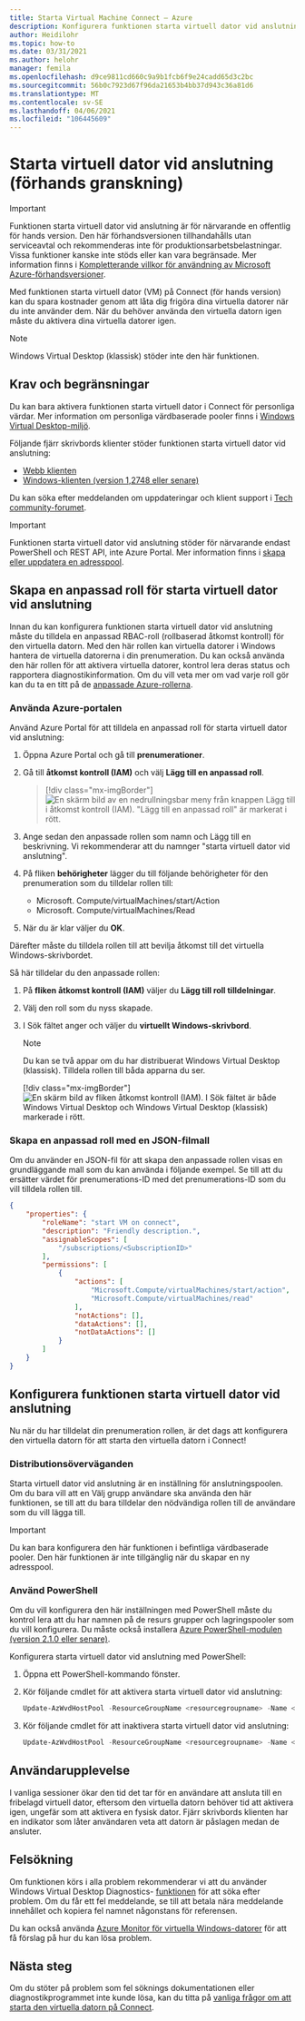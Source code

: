 ```yaml
---
title: Starta Virtual Machine Connect – Azure
description: Konfigurera funktionen starta virtuell dator vid anslutning.
author: Heidilohr
ms.topic: how-to
ms.date: 03/31/2021
ms.author: helohr
manager: femila
ms.openlocfilehash: d9ce9811cd660c9a9b1fcb6f9e24cadd65d3c2bc
ms.sourcegitcommit: 56b0c7923d67f96da21653b4bb37d943c36a81d6
ms.translationtype: MT
ms.contentlocale: sv-SE
ms.lasthandoff: 04/06/2021
ms.locfileid: "106445609"
---
```

# <a name="start-virtual-machine-on-connect-preview"></a>Starta virtuell dator vid anslutning (förhands granskning)

> [!IMPORTANT]
> Funktionen starta virtuell dator vid anslutning är för närvarande en offentlig för hands version.
> Den här förhandsversionen tillhandahålls utan serviceavtal och rekommenderas inte för produktionsarbetsbelastningar. Vissa funktioner kanske inte stöds eller kan vara begränsade. Mer information finns i [Kompletterande villkor för användning av Microsoft Azure-förhandsversioner](https://azure.microsoft.com/support/legal/preview-supplemental-terms/).

Med funktionen starta virtuell dator (VM) på Connect (för hands version) kan du spara kostnader genom att låta dig frigöra dina virtuella datorer när du inte använder dem. När du behöver använda den virtuella datorn igen måste du aktivera dina virtuella datorer igen.

>[!NOTE]
>Windows Virtual Desktop (klassisk) stöder inte den här funktionen.

## <a name="requirements-and-limitations"></a>Krav och begränsningar

Du kan bara aktivera funktionen starta virtuell dator i Connect för personliga värdar. Mer information om personliga värdbaserade pooler finns i [Windows Virtual Desktop-miljö](environment-setup.md#host-pools).

Följande fjärr skrivbords klienter stöder funktionen starta virtuell dator vid anslutning:

- [Webb klienten](connect-web.md)
- [Windows-klienten (version 1,2748 eller senare)](connect-windows-7-10.md)

Du kan söka efter meddelanden om uppdateringar och klient support i [Tech community-forumet](https://aka.ms/wvdtc).

>[!IMPORTANT]
>Funktionen starta virtuell dator vid anslutning stöder för närvarande endast PowerShell och REST API, inte Azure Portal. Mer information finns i [skapa eller uppdatera en adresspool](/rest/api/desktopvirtualization/hostpools/createorupdate).

## <a name="create-a-custom-role-for-start-vm-on-connect"></a>Skapa en anpassad roll för starta virtuell dator vid anslutning

Innan du kan konfigurera funktionen starta virtuell dator vid anslutning måste du tilldela en anpassad RBAC-roll (rollbaserad åtkomst kontroll) för den virtuella datorn. Med den här rollen kan virtuella datorer i Windows hantera de virtuella datorerna i din prenumeration. Du kan också använda den här rollen för att aktivera virtuella datorer, kontrol lera deras status och rapportera diagnostikinformation. Om du vill veta mer om vad varje roll gör kan du ta en titt på de [anpassade Azure-rollerna](../role-based-access-control/custom-roles.md).

### <a name="use-the-azure-portal"></a>Använda Azure-portalen

Använd Azure Portal för att tilldela en anpassad roll för starta virtuell dator vid anslutning:

1. Öppna Azure Portal och gå till **prenumerationer**.

2. Gå till **åtkomst kontroll (IAM)** och välj **Lägg till en anpassad roll**.

    > [!div class="mx-imgBorder"]
    > ![En skärm bild av en nedrullningsbar meny från knappen Lägg till i åtkomst kontroll (IAM). "Lägg till en anpassad roll" är markerat i rött.](media/add-custom-role.png)

3. Ange sedan den anpassade rollen som namn och Lägg till en beskrivning. Vi rekommenderar att du namnger "starta virtuell dator vid anslutning".

4. På fliken **behörigheter** lägger du till följande behörigheter för den prenumeration som du tilldelar rollen till: 
 
   - Microsoft. Compute/virtualMachines/start/Action
   - Microsoft. Compute/virtualMachines/Read

5. När du är klar väljer du **OK**.

Därefter måste du tilldela rollen till att bevilja åtkomst till det virtuella Windows-skrivbordet.

Så här tilldelar du den anpassade rollen:

1. På **fliken åtkomst kontroll (IAM)** väljer du **Lägg till roll tilldelningar**.

2. Välj den roll som du nyss skapade.

3. I Sök fältet anger och väljer du **virtuellt Windows-skrivbord**.

      >[!NOTE]
      >Du kan se två appar om du har distribuerat Windows Virtual Desktop (klassisk). Tilldela rollen till båda apparna du ser.
      >
      > [!div class="mx-imgBorder"]
      > ![En skärm bild av fliken åtkomst kontroll (IAM). I Sök fältet är både Windows Virtual Desktop och Windows Virtual Desktop (klassisk) markerade i rött.](media/add-role-assignment.png)

### <a name="create-a-custom-role-with-a-json-file-template"></a>Skapa en anpassad roll med en JSON-filmall

Om du använder en JSON-fil för att skapa den anpassade rollen visas en grundläggande mall som du kan använda i följande exempel. Se till att du ersätter värdet för prenumerations-ID med det prenumerations-ID som du vill tilldela rollen till.

```json
{
    "properties": {
        "roleName": "start VM on connect",
        "description": "Friendly description.",
        "assignableScopes": [
            "/subscriptions/<SubscriptionID>"
        ],
        "permissions": [
            {
                "actions": [
                    "Microsoft.Compute/virtualMachines/start/action",
                    "Microsoft.Compute/virtualMachines/read"
                ],
                "notActions": [],
                "dataActions": [],
                "notDataActions": []
            }
        ]
    }
}
```

## <a name="configure-the-start-vm-on-connect-feature"></a>Konfigurera funktionen starta virtuell dator vid anslutning

Nu när du har tilldelat din prenumeration rollen, är det dags att konfigurera den virtuella datorn för att starta den virtuella datorn i Connect!

### <a name="deployment-considerations"></a>Distributionsöverväganden 

Starta virtuell dator vid anslutning är en inställning för anslutningspoolen. Om du bara vill att en Välj grupp användare ska använda den här funktionen, se till att du bara tilldelar den nödvändiga rollen till de användare som du vill lägga till.

>[!IMPORTANT]
> Du kan bara konfigurera den här funktionen i befintliga värdbaserade pooler. Den här funktionen är inte tillgänglig när du skapar en ny adresspool.

### <a name="use-powershell"></a>Använd PowerShell

Om du vill konfigurera den här inställningen med PowerShell måste du kontrol lera att du har namnen på de resurs grupper och lagringspooler som du vill konfigurera. Du måste också installera [Azure PowerShell-modulen (version 2.1.0 eller senare)](https://www.powershellgallery.com/packages/Az.DesktopVirtualization/2.1.0).

Konfigurera starta virtuell dator vid anslutning med PowerShell:

1. Öppna ett PowerShell-kommando fönster.

2. Kör följande cmdlet för att aktivera starta virtuell dator vid anslutning:

    ```powershell
    Update-AzWvdHostPool -ResourceGroupName <resourcegroupname> -Name <hostpoolname> -StartVMOnConnect:$true
    ```

3. Kör följande cmdlet för att inaktivera starta virtuell dator vid anslutning:

    ```powershell
    Update-AzWvdHostPool -ResourceGroupName <resourcegroupname> -Name <hostpoolname> -StartVMOnConnect:$false
    ```

## <a name="user-experience"></a>Användarupplevelse

I vanliga sessioner ökar den tid det tar för en användare att ansluta till en fribelagd virtuell dator, eftersom den virtuella datorn behöver tid att aktivera igen, ungefär som att aktivera en fysisk dator. Fjärr skrivbords klienten har en indikator som låter användaren veta att datorn är påslagen medan de ansluter.

## <a name="troubleshooting"></a>Felsökning

Om funktionen körs i alla problem rekommenderar vi att du använder Windows Virtual Desktop Diagnostics- [funktionen](diagnostics-log-analytics.md) för att söka efter problem. Om du får ett fel meddelande, se till att betala nära meddelande innehållet och kopiera fel namnet någonstans för referensen.

Du kan också använda [Azure Monitor för virtuella Windows-datorer](azure-monitor.md) för att få förslag på hur du kan lösa problem.

## <a name="next-steps"></a>Nästa steg

Om du stöter på problem som fel söknings dokumentationen eller diagnostikprogrammet inte kunde lösa, kan du titta på [vanliga frågor om att starta den virtuella datorn på Connect](start-virtual-machine-connect-faq.md).